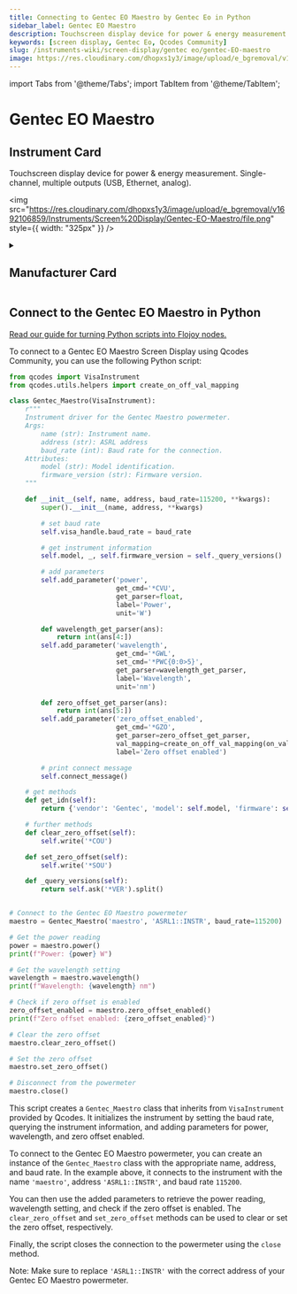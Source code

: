 ```yaml
---
title: Connecting to Gentec EO Maestro by Gentec Eo in Python
sidebar_label: Gentec EO Maestro
description: Touchscreen display device for power & energy measurement. Single-channel, multiple outputs (USB, Ethernet, analog).
keywords: [screen display, Gentec Eo, Qcodes Community]
slug: /instruments-wiki/screen-display/gentec eo/gentec-EO-maestro
image: https://res.cloudinary.com/dhopxs1y3/image/upload/e_bgremoval/v1692106859/Instruments/Screen%20Display/Gentec-EO-Maestro/file.png
---
```


import Tabs from '@theme/Tabs';
import TabItem from '@theme/TabItem';

# Gentec EO Maestro

## Instrument Card

<div className="flex">

<div>

Touchscreen display device for power & energy measurement. Single-channel, multiple outputs (USB, Ethernet, analog).

</div>

<img src="https://res.cloudinary.com/dhopxs1y3/image/upload/e_bgremoval/v1692106859/Instruments/Screen%20Display/Gentec-EO-Maestro/file.png" style={{ width: "325px" }} />

</div>

<details>
<summary><h2>Manufacturer Card</h2></summary>

<img src="https://res.cloudinary.com/dhopxs1y3/image/upload/v1692125988/Instruments/Vendor%20Logos/Gentec_Eo.png" style={{ width: "100%", height: "150px",objectFit: "cover" }} />

Gentec-EO is a manufacturer of laser beam measurement technologies. <a href="https://www.gentec-eo.com/">Website</a>.

<ul>
  <li>Headquarters: Canda - QC</li>
  <li>Yearly Revenue (millions, USD): 14.0</li>
</ul>
</details>

## Connect to the Gentec EO Maestro in Python

[Read our guide for turning Python scripts into Flojoy nodes.](https://docs.flojoy.ai/custom-nodes/creating-custom-node/)


<Tabs>
<TabItem value="Qcodes Community" label="Qcodes Community">

To connect to a Gentec EO Maestro Screen Display using Qcodes Community, you can use the following Python script:

```python
from qcodes import VisaInstrument
from qcodes.utils.helpers import create_on_off_val_mapping

class Gentec_Maestro(VisaInstrument):
    r"""
    Instrument driver for the Gentec Maestro powermeter.
    Args:
        name (str): Instrument name.
        address (str): ASRL address
        baud_rate (int): Baud rate for the connection.
    Attributes:
        model (str): Model identification.
        firmware_version (str): Firmware version.
    """

    def __init__(self, name, address, baud_rate=115200, **kwargs):
        super().__init__(name, address, **kwargs)

        # set baud rate
        self.visa_handle.baud_rate = baud_rate

        # get instrument information
        self.model, _, self.firmware_version = self._query_versions()

        # add parameters
        self.add_parameter('power',
                           get_cmd='*CVU',
                           get_parser=float,
                           label='Power',
                           unit='W')

        def wavelength_get_parser(ans):
            return int(ans[4:])
        self.add_parameter('wavelength',
                           get_cmd='*GWL',
                           set_cmd='*PWC{0:0>5}',
                           get_parser=wavelength_get_parser,
                           label='Wavelength',
                           unit='nm')

        def zero_offset_get_parser(ans):
            return int(ans[5:])
        self.add_parameter('zero_offset_enabled',
                           get_cmd='*GZO',
                           get_parser=zero_offset_get_parser,
                           val_mapping=create_on_off_val_mapping(on_val=1, off_val=0),
                           label='Zero offset enabled')

        # print connect message
        self.connect_message()

    # get methods
    def get_idn(self):
        return {'vendor': 'Gentec', 'model': self.model, 'firmware': self.firmware_version}

    # further methods
    def clear_zero_offset(self):
        self.write('*COU')

    def set_zero_offset(self):
        self.write('*SOU')

    def _query_versions(self):
        return self.ask('*VER').split()


# Connect to the Gentec EO Maestro powermeter
maestro = Gentec_Maestro('maestro', 'ASRL1::INSTR', baud_rate=115200)

# Get the power reading
power = maestro.power()
print(f"Power: {power} W")

# Get the wavelength setting
wavelength = maestro.wavelength()
print(f"Wavelength: {wavelength} nm")

# Check if zero offset is enabled
zero_offset_enabled = maestro.zero_offset_enabled()
print(f"Zero offset enabled: {zero_offset_enabled}")

# Clear the zero offset
maestro.clear_zero_offset()

# Set the zero offset
maestro.set_zero_offset()

# Disconnect from the powermeter
maestro.close()
```

This script creates a `Gentec_Maestro` class that inherits from `VisaInstrument` provided by Qcodes. It initializes the instrument by setting the baud rate, querying the instrument information, and adding parameters for power, wavelength, and zero offset enabled.

To connect to the Gentec EO Maestro powermeter, you can create an instance of the `Gentec_Maestro` class with the appropriate name, address, and baud rate. In the example above, it connects to the instrument with the name `'maestro'`, address `'ASRL1::INSTR'`, and baud rate `115200`.

You can then use the added parameters to retrieve the power reading, wavelength setting, and check if the zero offset is enabled. The `clear_zero_offset` and `set_zero_offset` methods can be used to clear or set the zero offset, respectively.

Finally, the script closes the connection to the powermeter using the `close` method.

Note: Make sure to replace `'ASRL1::INSTR'` with the correct address of your Gentec EO Maestro powermeter.

</TabItem>
</Tabs>